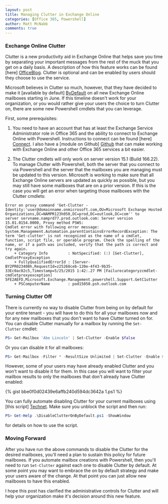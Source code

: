 ```yaml
---
layout: post
title: Managing Clutter in Exchange Online
categories: [Office 365, Powershell]
author: Matt McNabb
comments: true
---
```


[OfficeBlog]: http://blogs.office.com/2014/11/11/de-clutter-inbox-office-365/
[ByDefault]: http://blogs.office.com/2015/05/18/de-cluttering-everyones-inbox/
[Connect]: https://technet.microsoft.com/en-us/library/jj984289(v=exchg.150).aspx
[Github]: https://github.com/mattmcnabb/O365Admin
[Technet]: https://gallery.technet.microsoft.com/Disable-Clutters-For-All-41834444
[Clutter]: /assets/media/Get-Clutter_Error.png

### Exchange Online Clutter
Clutter is a new productivity aid in Exchange Online that helps save you time by separating your important messages from the rest of the muck that you get on a daily basis. A description of how this feature works can be found [here] [OfficeBlog]. Clutter is optional and can be enabled by users should they choose to use the service.

Microsoft believes in Clutter so much, however, that they have decided to make it [available by default] [ByDefault] on all new Exchange Online mailboxes starting in June. If this timeline doesn't work for your organization, or you would rather give your users the choice to turn Clutter on, there are some new Powershell cmdlets that you can leverage.

First, some prerequisites:

1. You need to have an account that has at least the Exchange Service Administrator role in Office 365 and the ability to connect to Exchange Online with Powershell. Instructions to connect can be found [here] [Connect]. I also have a [module on Github] [Github] that can make working with Exchange Online and other Office 365 services a bit easier.

2. The Clutter cmdlets will only work on server version 15.1 (Build 166.22). To manage Clutter with Powershell, both the server that you connect to via Powershell and the server that the mailboxes you are managing must be updated to this version. Microsoft is working to make sure that all Exchange Online servers are updated as quickly as possible, but you may still have some mailboxes that are on a prior version. If this is the case you will get an error when targeting those mailboxes with the Clutter cmdlets:

```console
Error on proxy command 'Get-Clutter -Identity:'user@domainname.onmicrosoft.com,OU=Microsoft Exchange Hosted Organizations,DC=NAMPR123h050,DC=prod,DC=outlook,DC=com'' to
server servname.namprd77.prod.outlook.com: Server version 15.01.0154.0000, Proxy method PSWS:
Cmdlet error with following error message:
System.Management.Automation.parentContainsErrorRecordException: The term 'Get-clutter' is not recognized as the name of a cmdlet, function, script file, or operable program. Check the spelling of the name, or if a path was included, verify that the path is correct and try again.
    + Category Info         : NotSpecified: (:) [Get-Clutter], CmdletProxyException
    + FullyQua1ifiedErrorId : [Server-BY2PR023408h,RequestId=z25268ceb-120e-4f43-9b35-33Ec0ac02c5,Timestamp=5/25/2015 1:42:.27 PM [Failurecategoryzcmdlet-cmdletproxyexception] 5FE2AEFD,Microsoft.Exchange.Management.powershell.Support.GetC1utter
    + PSComputerName        : pod15050.psh.outlook.com
```

### Turning Clutter Off
There is currently no way to disable Clutter from being on by default for your entire tenant - you will have to do this for all your mailboxes now and for any new mailboxes that you don't want to have Clutter turned on for.  You can disable Clutter manually for a mailbox by running the `Set-Clutter` cmdlet:

```powershell
PS> Get-Mailbox 'Abe Lincoln' | Set-Clutter -Enable $false
```

Or you can disable it for all mailboxes:

```powershell
PS> Get-Mailbox -Filter * -ResultSize Unlimited | Set-Clutter -Enable $false
```

However, some of your users may have already enabled Clutter and you won't want to disable it for them. In this case you will want to filter your mailbox results to only the mailboxes that don't already have Clutter enabled:

{% gist bbe0f0d02439e6affb240d594dc3642a 1.ps1 %}

You can fully automate disabling Clutter for your current mailboxes using [this script] [Technet]. Make sure you unblock the script and then run:

```powershell
PS> Get-Help .\DisableClutterOnByDefault.ps1 -ShowWindow
```

for details on how to use the script.

### Moving Forward
After you have run the above commands to disable the Clutter for the desired mailboxes, you'll need a plan to sustain this policy for future mailboxes. If you automate mailbox creations with Powershell, then you'll need to run `Set-Clutter` against each one to disable Clutter by default. At some point you may want to embrace the on by default strategy and make your users aware of the change. At that point you can just allow new mailboxes to have this enabled.

I hope this post has clarified the administrative controls for Clutter and will help your organization make it's decision around this new feature.